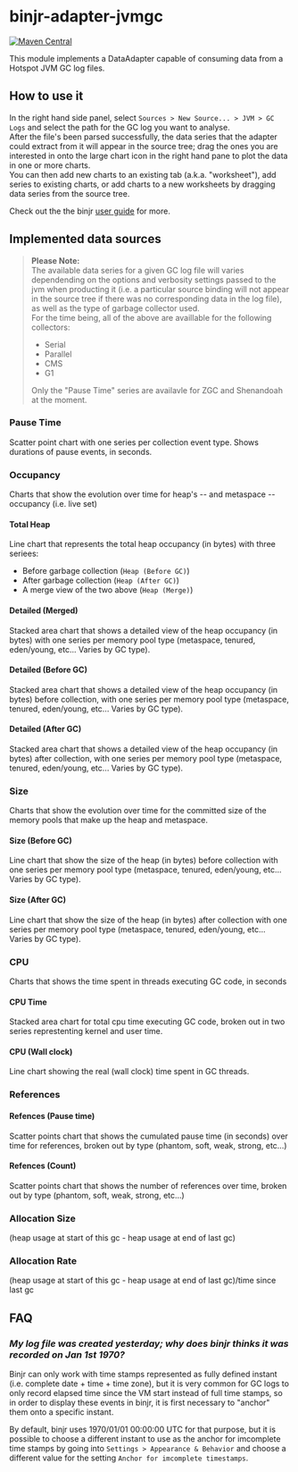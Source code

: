 # binjr-adapter-jvmgc

[![Maven Central](https://img.shields.io/maven-central/v/eu.binjr/binjr-adapter-jvmgc.svg?label=Maven%20Central&style=flat-square)](https://search.maven.org/search?q=g:%22eu.binjr%22%20AND%20a:%22binjr-adapter-jvmgc%22)

This module implements a DataAdapter capable of consuming data from a Hotspot JVM GC log files.

## How to use it
In the right hand side panel, select `Sources > New Source... > JVM > GC Logs` and select the path for the GC log you want to analyse.  
After the file's been parsed successfully, the data series that the adapter could extract from it will appear in the source tree; drag the ones you are interested in onto the large chart icon in the right hand pane to plot the data in one or more charts.  
You can then add new charts to an existing tab (a.k.a. "worksheet"), add series to existing charts, or add charts to a new worksheets by dragging data series from the source tree.  

Check out the the binjr [user guide](https://binjr.eu/documentation/user_guide/main/) for more.


## Implemented data sources
> **Please Note:**  
> The available data series for a given GC log file will varies dependending on the options and verbosity settings passed to the jvm when producting it (i.e. a particular source binding will not appear in the source tree if there was no corresponding data in the log file), as well as the type of garbage collector used.  
> For the time being, all of the above are availlable for the following collectors:
> * Serial
> * Parallel
> * CMS
> * G1
> 
> Only the "Pause Time" series are availavle for ZGC and Shenandoah at the moment.


### Pause Time
Scatter point chart with one series per collection event type. Shows durations of pause events, in seconds.


### Occupancy
Charts that show the evolution over time for heap's -- and metaspace -- occupancy (i.e. live set) 

#### Total Heap
Line chart that represents the total heap occupancy (in bytes) with three seriees:
* Before garbage collection (`Heap (Before GC)`)
* After garbage collection (`Heap (After GC)`)
* A merge view of the two above (`Heap (Merge)`)

#### Detailed (Merged)
Stacked area chart that shows a detailed view of the heap occupancy (in bytes) with one series per memory pool type (metaspace, tenured, eden/young, etc... Varies by GC type).


#### Detailed (Before GC)
Stacked area chart that shows a detailed view of the heap occupancy (in bytes) before collection, with one series per memory pool type (metaspace, tenured, eden/young, etc... Varies by GC type).

#### Detailed (After GC)
Stacked area chart that shows a detailed view of the heap occupancy (in bytes) after collection, with one series per memory pool type (metaspace, tenured, eden/young, etc... Varies by GC type).

### Size
Charts that show the evolution over time for the committed size of the memory pools that make up the heap and metaspace.

#### Size (Before GC)
Line chart that show the size of the heap (in bytes) before collection with one series per memory pool type (metaspace, tenured, eden/young, etc... Varies by GC type).

#### Size (After GC)
Line chart that show the size of the heap (in bytes) after collection with one series per memory pool type (metaspace, tenured, eden/young, etc... Varies by GC type).

### CPU
Charts that shows the time spent in threads executing GC code, in seconds

#### CPU Time
Stacked area chart for total cpu time executing GC code, broken out in two series represtenting kernel and user time.

#### CPU (Wall clock)
Line chart showing the real (wall clock) time spent in GC threads.

### References

#### Refences (Pause time)
Scatter points chart that shows the cumulated pause time (in seconds) over time for references, broken out by type (phantom, soft, weak, strong, etc...)

#### Refences (Count)
Scatter points chart that shows the number of references over time, broken out by type (phantom, soft, weak, strong, etc...)

### Allocation Size
(heap usage at start of this gc - heap usage at end of last gc)

### Allocation Rate
(heap usage at start of this gc - heap usage at end of last gc)/time since last gc

## FAQ

### _My log file was created yesterday; why does binjr thinks it was recorded on Jan 1st 1970?_
Binjr can only work with time stamps represented as fully defined instant (i.e. complete date + time + time zone), but it is very common for GC logs to only record elapsed time since the VM start instead of full time stamps, so in order to display these events in binjr, it is first necessary to "anchor" them onto a specific instant. 

By default, binjr uses 1970/01/01 00:00:00 UTC for that purpose, but it is possible to choose a different instant to use as the anchor for imcomplete time stamps by going into `Settings > Appearance & Behavior` and choose a different value for the setting `Anchor for imcomplete timestamps`.
